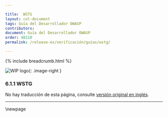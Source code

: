 ```yaml
---

title:  WSTG
layout: col-document
tags: Guía del Desarrollador OWASP
contributors:
document: Guía del Desarrollador OWASP
order: 48110
permalink: /release-es/verificación/guías/wstg/

---
```


{% include breadcrumb.html %}

<style type="text/css">
.image-right {
  height: 180px;
  display: block;
  margin-left: auto;
  margin-right: auto;
  float: right;
}
</style>

![WIP logo](../../../../assets/images/dg_wip.png "Trabajo en curso"){: .image-right }

### 6.1.1 WSTG

No hay traducción de esta página, consulte [versión original en inglés][release080101].

----

[release080101]: https://github.com/OWASP/www-project-developer-guide/blob/main/release/08-verification/01-guides/01-wstg.md

\newpage
